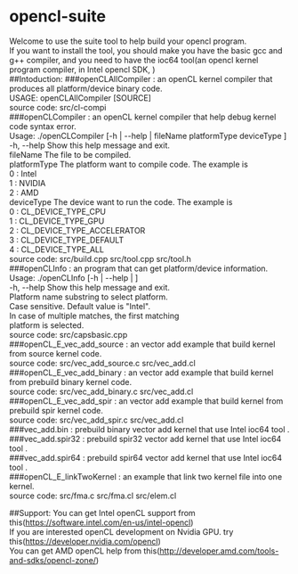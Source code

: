 # opencl-suite<br>
Welcome to use the suite tool to help build your opencl program.<br>
If you want to install the tool, you should make you have the basic gcc and g++ compiler, and you need to have the ioc64 tool(an opencl kernel program compiler, in Intel opencl SDK, )  <br> 
##Intoduction:
  ###openCLAllCompiler : an openCL kernel compiler that produces all platform/device binary code. <br> 
                      USAGE: openCLAllCompiler [SOURCE]  <br>
                      source code: src/cl-compi <br>
  ###openCLCompiler    : an openCL kernel compiler that help debug kernel code syntax error. <br>
                      Usage: ./openCLCompiler [-h | --help | fileName platformType deviceType ] <br>
                            -h, --help     Show this help message and exit. <br>
                            fileName       The file to be compiled. <br>
                            platformType   The platform want to compile code. The example is  <br>
                                            0 : Intel <br>
                                            1 : NVIDIA <br> 
                                            2 : AMD <br>
                            deviceType     The device want to run the code. The example is  <br>
                                            0 : CL_DEVICE_TYPE_CPU <br>
                                            1 : CL_DEVICE_TYPE_GPU <br>
                                            2 : CL_DEVICE_TYPE_ACCELERATOR <br>
                                            3 : CL_DEVICE_TYPE_DEFAULT <br>
                                            4 : CL_DEVICE_TYPE_ALL <br>
                      source code: src/build.cpp src/tool.cpp src/tool.h <br>
  ###openCLInfo        : an program that can get platform/device information. <br>
                      Usage: ./openCLInfo [-h | --help | <PLATFORM>] <br>
                              -h, --help    Show this help message and exit. <br>
                              <PLATFORM>    Platform name substring to select platform. <br>
                                            Case sensitive. Default value is "Intel". <br>
                                            In case of multiple matches, the first matching <br>
                                            platform is selected. <br>
                      source code: src/capsbasic.cpp <br>
  ###openCL_E_vec_add_source : an vector add example that build kernel from source kernel code. <br>                                                          source code: src/vec_add_source.c src/vec_add.cl <br>
  ###openCL_E_vec_add_binary : an vector add example that build kernel from prebuild binary kernel code.  <br>                                                source code: src/vec_add_binary.c src/vec_add.cl <br>
  ###openCL_E_vec_add_spir   : an vector add example that build kernel from prebuild spir kernel code. <br>                                                   source code: src/vec_add_spir.c src/vec_add.cl <br>
  ###vec_add.bin             : prebuild binary vector add kernel that use Intel ioc64 tool .<br>
  ###vec_add.spir32          : prebuild spir32 vector add kernel that use Intel ioc64 tool .<br>
  ###vec_add.spir64          : prebuild spir64 vector add kernel that use Intel ioc64 tool .<br>
  ###openCL_E_linkTwoKernel  : an example that link two kernel file into one kernel.  <br>                                                                    source code: src/fma.c src/fma.cl src/elem.cl <br>
  
                      




##Support:
You can get Intel openCL support from this(https://software.intel.com/en-us/intel-opencl)<br>
If you are interested openCL development on Nvidia GPU. try this(https://developer.nvidia.com/opencl)<br>
You can get AMD openCL help from this(http://developer.amd.com/tools-and-sdks/opencl-zone/)<br>
